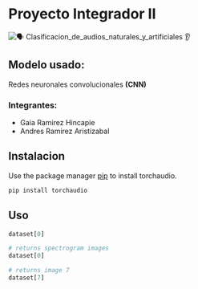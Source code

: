 # Proyecto Integrador II 

![🗣 Clasificacion_de_audios_naturales_y_artificiales 👂](https://github.com/user-attachments/assets/06a4f43a-0f1a-4ad5-a178-700686ac8990)

## Modelo usado: 

Redes neuronales convolucionales **(CNN)** 

### Integrantes:

<ul>
  <li>Gaia Ramirez Hincapie </li>
  <li>Andres Ramirez Aristizabal</li>
</ul>

## Instalacion

Use the package manager [pip](https://pip.pypa.io/en/stable/) to install torchaudio.

```bash
pip install torchaudio
```

## Uso

```python
dataset[0] 

# returns spectrogram images
dataset[0] 

# returns image 7
dataset[7] 


